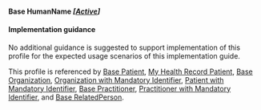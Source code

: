 #### Base HumanName *[[Active](http://hl7.org/fhir/stu3/valueset-publication-status.html)]*

#### Implementation guidance
No additional guidance is suggested to support implementation of this profile for the expected usage scenarios of this implementation guide.

This profile is referenced by [Base Patient](http://ns.electronichealth.net.au/ci/fhir/3.0/StructureDefinition/patient-dh-base-1), [My Health Record Patient](http://ns.electronichealth.net.au/ci/fhir/3.0/StructureDefinition/patient-mhr-1), [Base Organization](http://ns.electronichealth.net.au/ci/fhir/3.0/StructureDefinition/organization-dh-base-1), [Organization with Mandatory Identifier](http://ns.electronichealth.net.au/ci/fhir/3.0/StructureDefinition/organization-ident-1), [Patient with Mandatory Identifier](http://ns.electronichealth.net.au/ci/fhir/3.0/StructureDefinition/patient-ident-1),
[Base Practitioner](http://ns.electronichealth.net.au/ci/fhir/3.0/StructureDefinition/practitioner-dh-base-1), [Practitioner with Mandatory Identifier](http://ns.electronichealth.net.au/ci/fhir/3.0/StructureDefinition/practitioner-ident-1), and [Base RelatedPerson](http://ns.electronichealth.net.au/ci/fhir/3.0/StructureDefinition/relatedperson-dh-base-1).
